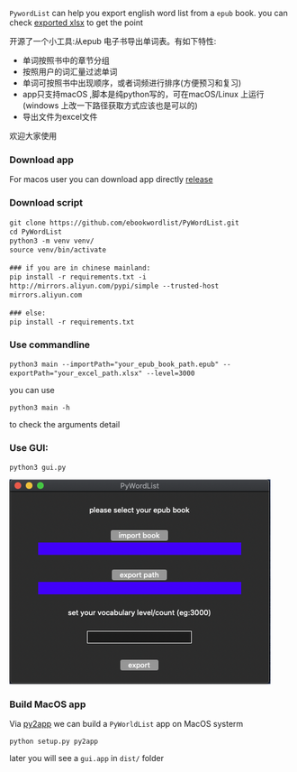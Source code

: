 `PywordList` can help you export english word list from a `epub` book.
you can check [exported xlsx](https://github.com/ebookwordlist/PyWordList/blob/master/resource/pg1342.xlsx) to get the point

开源了一个小工具:从epub 电子书导出单词表。有如下特性:
- 单词按照书中的章节分组
- 按照用户的词汇量过滤单词
- 单词可按照书中出现顺序，或者词频进行排序(方便预习和复习)
- app只支持macOS ,脚本是纯python写的，可在macOS/Linux 上运行(windows 上改一下路径获取方式应该也是可以的)
- 导出文件为excel文件

欢迎大家使用

### Download app
For macos user
you can download app directly [release](https://github.com/ebookwordlist/PyWordList/releases)
### Download script 
```
git clone https://github.com/ebookwordlist/PyWordList.git 
cd PyWordList
python3 -m venv venv/ 
source venv/bin/activate 

### if you are in chinese mainland:
pip install -r requirements.txt -i http://mirrors.aliyun.com/pypi/simple --trusted-host mirrors.aliyun.com

### else:
pip install -r requirements.txt

```


### Use commandline 
```
python3 main --importPath="your_epub_book_path.epub" --exportPath="your_excel_path.xlsx" --level=3000
```
you can use 

```
python3 main -h
```
to check the arguments detail

### Use GUI:
```
python3 gui.py
```
![](img/app_ui.png)

### Build MacOS app 
Via [py2app](https://py2app.readthedocs.io/en/latest/) we can build a `PyWorldList` app on MacOS systerm 

```
python setup.py py2app
```
later you will see a `gui.app` in `dist/` folder